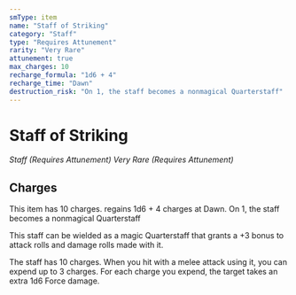 ```yaml
---
smType: item
name: "Staff of Striking"
category: "Staff"
type: "Requires Attunement"
rarity: "Very Rare"
attunement: true
max_charges: 10
recharge_formula: "1d6 + 4"
recharge_time: "Dawn"
destruction_risk: "On 1, the staff becomes a nonmagical Quarterstaff"
---
```


# Staff of Striking
*Staff (Requires Attunement) Very Rare (Requires Attunement)*

## Charges

This item has 10 charges.
regains 1d6 + 4 charges at Dawn.
On 1, the staff becomes a nonmagical Quarterstaff

This staff can be wielded as a magic Quarterstaff that grants a +3 bonus to attack rolls and damage rolls made with it.

The staff has 10 charges. When you hit with a melee attack using it, you can expend up to 3 charges. For each charge you expend, the target takes an extra 1d6 Force damage.
